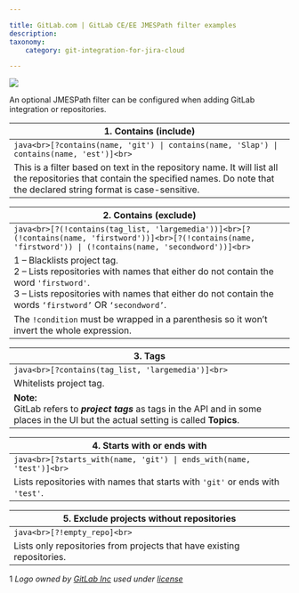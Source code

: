```yaml
---

title: GitLab.com | GitLab CE/EE JMESPath filter examples
description:
taxonomy:
    category: git-integration-for-jira-cloud

---
```

![](https://bigbrassband.atlassian.net/wiki/download/thumbnails/1349615801/gitlab-mobile-custom1.png?version=1&modificationDate=1615466210438&cacheVersion=1&api=v2&width=226&height=70)

An optional JMESPath filter can be configured when adding GitLab integration or repositories.

| **1\. Contains (include)** |
| --- |
| ```java<br>[?contains(name, 'git') \| contains(name, 'Slap') \| contains(name, 'est')]<br>``` |
| This is a filter based on text in the repository name. It will list all the repositories that contain the specified names. Do note that the declared string format is case-sensitive. |

| **2\. Contains (exclude)** |
| --- |
| ```java<br>[?(!contains(tag_list, 'largemedia'))]<br>[?(!contains(name, 'firstword'))]<br>[?(!contains(name, 'firstword')) \| (!contains(name, 'secondword'))]<br>``` |
| 1 – Blacklists project tag.  <br>2 – Lists repositories with names that either do not contain the word `'firstword'`.  <br>3 – Lists repositories with names that either do not contain the words `‘firstword’` OR `‘secondword’`. |
| The `!condition` must be wrapped in a parenthesis so it won’t invert the whole expression. |

| **3\. Tags** |
| --- |
| ```java<br>[?contains(tag_list, 'largemedia')]<br>``` |
| Whitelists project tag. |
| **Note:**  <br>GitLab refers to _**project tags**_ as tags in the API and in some places in the UI but the actual setting is called **Topics**. |

| **4\. Starts with or ends with** |
| --- |
| ```java<br>[?starts_with(name, 'git') \| ends_with(name, 'test')]<br>``` |
| Lists repositories with names that starts with `'git'` or ends with `'test'`. |

| **5\. Exclude projects without repositories** |
| --- |
| ```java<br>[?!empty_repo]<br>``` |
| Lists only repositories from projects that have existing repositories. |




1 _Logo owned by_ [_GitLab Inc_](https://gitlab.com/) _used under_ [_license_](https://creativecommons.org/licenses/by-nc-sa/4.0/)